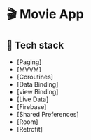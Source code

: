 # :clapper:	Movie App


## :rocket: Tech stack
 
- [Paging]
- [MVVM]
- [Coroutines]
- [Data Binding]
- [view Binding]
- [Live Data]
- [Firebase]
- [Shared Preferences]
- [Room]
- [Retrofit]
